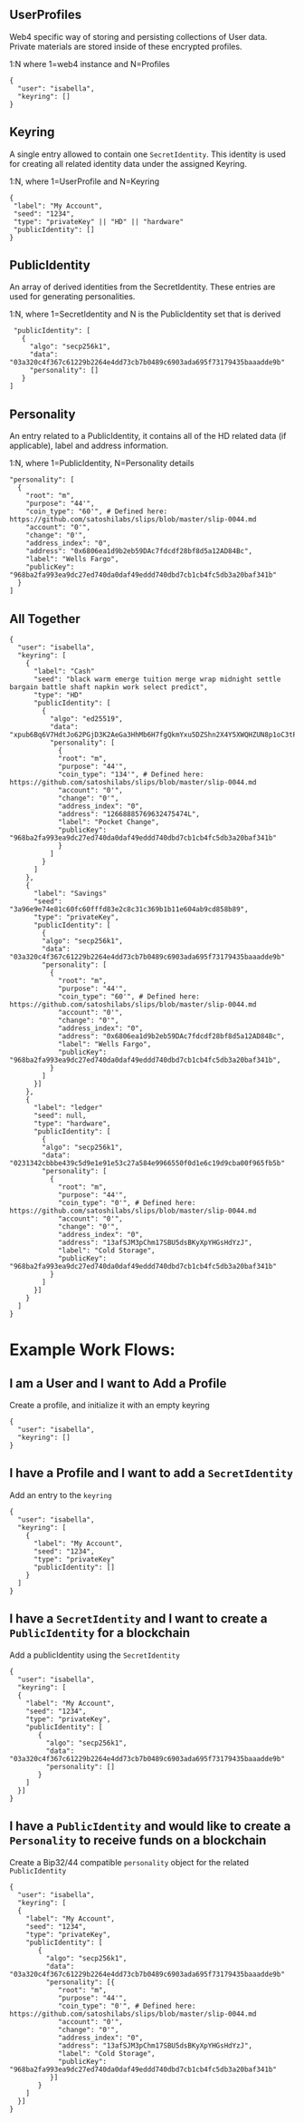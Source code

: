 ## UserProfiles

Web4 specific way of storing and persisting collections of User data. Private materials are stored inside of these encrypted profiles.

1:N where 1=web4 instance and N=Profiles

```
{
  "user": "isabella",
  "keyring": []
}
```

## Keyring

A single entry allowed to contain one `SecretIdentity`. This identity is used for creating all related identity data under the assigned Keyring.

1:N, where 1=UserProfile and N=Keyring

```
{
 "label": "My Account",
 "seed": "1234",
 "type": "privateKey" || "HD" || "hardware"
 "publicIdentity": []
}
```
## PublicIdentity

An array of derived identities from the SecretIdentity. These entries are used for generating personalities.

1:N, where 1=SecretIdentity and N is the PublicIdentity set that is derived

```
 "publicIdentity": [
   {
     "algo": "secp256k1",
     "data": "03a320c4f367c61229b2264e4dd73cb7b0489c6903ada695f73179435baaadde9b"
     "personality": []
   }
]
```

## Personality

An entry related to a PublicIdentity, it contains all of the HD related data (if applicable), label and address information.

1:N, where 1=PublicIdentity, N=Personality details

```
"personality": [
  {
    "root": "m",
    "purpose": "44'",
    "coin_type": "60'", # Defined here: https://github.com/satoshilabs/slips/blob/master/slip-0044.md
    "account": "0'",
    "change": "0'",
    "address_index": "0",
    "address": "0x6806ea1d9b2eb59DAc7fdcdf28bf8d5a12AD84Bc",
    "label": "Wells Fargo",
    "publicKey": "968ba2fa993ea9dc27ed740da0daf49eddd740dbd7cb1cb4fc5db3a20baf341b"
  }
]
```

## All Together


```
{
  "user": "isabella",
  "keyring": [
    {
      "label": "Cash"
      "seed": "black warm emerge tuition merge wrap midnight settle bargain battle shaft napkin work select predict",
      "type": "HD"
      "publicIdentity": [
        {
          "algo": "ed25519",
          "data": "xpub6Bq6V7HdtJo62PGjD3K2AeGa3HhMb6H7fgQkmYxu5DZShn2X4Y5XWQHZUN8p1oC3tP66iVKY38GgrYQbsVz6sz4tk29K9pMVpASmW6TWjTo"
          "personality": [
            {
            "root": "m",
            "purpose": "44'",
            "coin_type": "134'", # Defined here: https://github.com/satoshilabs/slips/blob/master/slip-0044.md
            "account": "0'",
            "change": "0'",
            "address_index": "0",            
            "address": "12668885769632475474L",
            "label": "Pocket Change",
            "publicKey": "968ba2fa993ea9dc27ed740da0daf49eddd740dbd7cb1cb4fc5db3a20baf341b"
            }
          ]
        }
      ]
    },
    {
      "label": "Savings"
      "seed": "3a96e9e74e81c60fc60fffd83e2c8c31c369b1b11e604ab9cd858b89",
      "type": "privateKey",
      "publicIdentity": [
        {
        "algo": "secp256k1",
        "data": "03a320c4f367c61229b2264e4dd73cb7b0489c6903ada695f73179435baaadde9b"
        "personality": [
          {
            "root": "m",
            "purpose": "44'",
            "coin_type": "60'", # Defined here: https://github.com/satoshilabs/slips/blob/master/slip-0044.md
            "account": "0'",
            "change": "0'",
            "address_index": "0",
            "address": "0x6806ea1d9b2eb59DAc7fdcdf28bf8d5a12AD84Bc",
            "label": "Wells Fargo",
            "publicKey": "968ba2fa993ea9dc27ed740da0daf49eddd740dbd7cb1cb4fc5db3a20baf341b",
          }
        ]
      }]
    },
    {
      "label": "ledger"
      "seed": null,
      "type": "hardware",
      "publicIdentity": [
        {
        "algo": "secp256k1",
        "data": "0231342cbbbe439c5d9e1e91e53c27a584e9966550f0d1e6c19d9cba00f965fb5b"
        "personality": [
          {
            "root": "m",
            "purpose": "44'",
            "coin_type": "0'", # Defined here: https://github.com/satoshilabs/slips/blob/master/slip-0044.md
            "account": "0'",
            "change": "0'",
            "address_index": "0",
            "address": "13afSJM3pChm17SBU5dsBKyXpYHGsHdYzJ",
            "label": "Cold Storage",
            "publicKey": "968ba2fa993ea9dc27ed740da0daf49eddd740dbd7cb1cb4fc5db3a20baf341b"
          }
        ]
      }]
    }
  ]
}
```




# Example Work Flows:

## I am a User and I want to Add a Profile

Create a profile, and initialize it with an empty keyring

```
{
  "user": "isabella",
  "keyring": []
}
```

## I have a Profile and I want to add a `SecretIdentity`

Add an entry to the `keyring`
```
{
  "user": "isabella",
  "keyring": [
    {
      "label": "My Account",
      "seed": "1234",
      "type": "privateKey"
      "publicIdentity": []
    }
  ]
}
```

## I have a `SecretIdentity` and I want to create a `PublicIdentity` for a blockchain

Add a publicIdentity using the `SecretIdentity`
```
{
  "user": "isabella",
  "keyring": [
  {
    "label": "My Account",
    "seed": "1234",
    "type": "privateKey",
    "publicIdentity": [
       {
         "algo": "secp256k1",
         "data": "03a320c4f367c61229b2264e4dd73cb7b0489c6903ada695f73179435baaadde9b"
         "personality": []
       }
    ]
  }]
}
```

## I have a `PublicIdentity` and would like to create a `Personality` to receive funds on a blockchain

Create a Bip32/44 compatible `personality` object for the related `PublicIdentity`
```
{
  "user": "isabella",
  "keyring": [
  {
    "label": "My Account",
    "seed": "1234",
    "type": "privateKey",
    "publicIdentity": [
       {
         "algo": "secp256k1",
         "data": "03a320c4f367c61229b2264e4dd73cb7b0489c6903ada695f73179435baaadde9b"
         "personality": [{
            "root": "m",
            "purpose": "44'",
            "coin_type": "0'", # Defined here: https://github.com/satoshilabs/slips/blob/master/slip-0044.md
            "account": "0'",
            "change": "0'",
            "address_index": "0",
            "address": "13afSJM3pChm17SBU5dsBKyXpYHGsHdYzJ",
            "label": "Cold Storage",
            "publicKey": "968ba2fa993ea9dc27ed740da0daf49eddd740dbd7cb1cb4fc5db3a20baf341b"
          }]
       }
    ]
  }]
}
```
